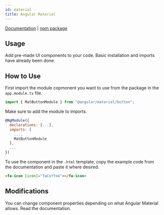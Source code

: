 ```yaml
---
id: material
title: Angular Material
---
```


[Documentation](https://material.angular.io/) |
[npm package](https://www.npmjs.com/package/@angular/material)

## Usage

Add pre-made UI components to your code. Basic installation and imports have already been done.

## How to Use

First import the module copmonent you want to use from the package in the `app.module.ts` file.

```javascript
import { MatButtonModule } from "@angular/material/button";
```

Make sure to add the module to imports.

```javascript
@NgModule({
  declarations: [...],
  imports: [
    ...,
    MatButtonModule
  ],
  ...
})
```

To use the component in the `.html` template, copy the example code from the documentation and paste it where desired.

```html
<fa-icon [icon]="faCoffee"></fa-icon>
```

## Modifications

You can change component properties depending on what Angular Material allows. Read the documentation.
